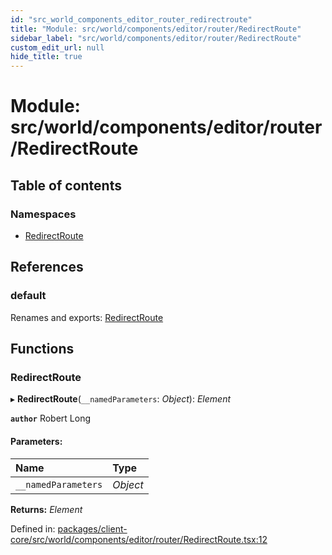 ```yaml
---
id: "src_world_components_editor_router_redirectroute"
title: "Module: src/world/components/editor/router/RedirectRoute"
sidebar_label: "src/world/components/editor/router/RedirectRoute"
custom_edit_url: null
hide_title: true
---
```


# Module: src/world/components/editor/router/RedirectRoute

## Table of contents

### Namespaces

- [RedirectRoute](src_world_components_editor_router_redirectroute.redirectroute.md)

## References

### default

Renames and exports: [RedirectRoute](src_world_components_editor_router_redirectroute.md#redirectroute)

## Functions

### RedirectRoute

▸ **RedirectRoute**(`__namedParameters`: *Object*): *Element*

**`author`** Robert Long

#### Parameters:

| Name | Type |
| :------ | :------ |
| `__namedParameters` | *Object* |

**Returns:** *Element*

Defined in: [packages/client-core/src/world/components/editor/router/RedirectRoute.tsx:12](https://github.com/xr3ngine/xr3ngine/blob/2d83606b6/packages/client-core/src/world/components/editor/router/RedirectRoute.tsx#L12)
